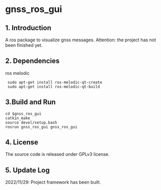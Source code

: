 # gnss_ros_gui
## 1. Introduction
A ros package to visualize gnss messages. 
Attention: the project has not been finished yet.


## 2. Dependencies
ros melodic  
```
 sudo apt-get install ros-melodic-qt-create
 sudo apt-get install ros-melodic-qt-build
```


## 3.Build and Run
```
cd $gnss_ros_gui  
catkin_make   
source devel/setup.bash  
rosrun gnss_ros_gui gnss_ros_gui
```

## 4. License
The source code is released under GPLv3 license.


## 5. Update Log
2022/11/29: Project framework has been built.
